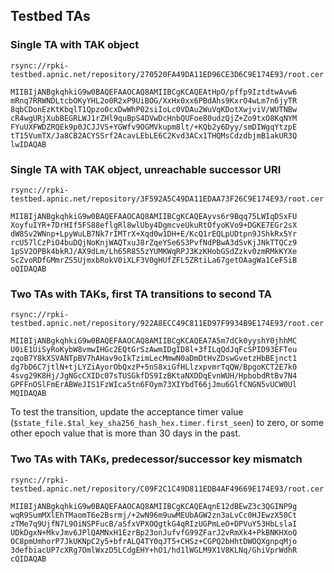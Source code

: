 ## Testbed TAs

### Single TA with TAK object

```
rsync://rpki-testbed.apnic.net/repository/270520FA49DA11ED96CE3D6C9E174E93/root.cer

MIIBIjANBgkqhkiG9w0BAQEFAAOCAQ8AMIIBCgKCAQEAtHpO/pffp9IztdtwAvw6
mRnq7RRWNDLtcbOKyYHL2o0R2xP9UiBOG/XxHx0xx6PBdAhs9KxrO4wLm7n6jyTR
8qbCDonEzKtKbqlT1Qpzo0cxDwWhP02siIoLc0VDAu2WuVqKDotXwjviV/WUTNBw
cR4wgURjXubBEGRLWJ1rZHl9quBpS4DVwDcHnbQUFoe80udzQjZ+Zo9txO8KqNYM
FYuUXFWDZRQEk9p0JCJJVS+YGWfv9OGMVkupm8lt/+KQb2y6Dyy/smDIWgqYtzpE
tT15VumTX/Ja8CB2ACYSSrf2AcavLEbLE6C2Kvd3ACx1THQMsCdzdbjmB1akUR3Q
lwIDAQAB
```

### Single TA with TAK object, unreachable successor URI

```
rsync://rpki-testbed.apnic.net/repository/3F592A5C49DA11EDAA73F26C9E174E93/root.cer

MIIBIjANBgkqhkiG9w0BAQEFAAOCAQ8AMIIBCgKCAQEAyvs6r9Bqq75LWIqDSxFU
XoyfuIYR+7DrHIf5FS88eflgRl8wlUby4DgmcveUkuRtOfyoKVo9+DGKE7EGr2sX
dW8Sv2WNnp+LpyWuLB7Nk7rIMTrX+Xqd0w1DH+E/KcQ1rEQLpUDtpn9JShkRx5Yr
rcU57lCzPiO4buDQjNoKnjWAQTxuJ8rZqeYSe6S3PvfNdPBwA3dSvKjJNkTTQCz9
1pSV2OPBk4bkRJ/AX9dLm/Lh65R855zYUMKWqRPJ3KzKHobGSdZzkv0zmRMkKYXe
ScZvoRDfGMmrZS5UjmxbRokV0iXLF3V0gHUfZFL5ZRtiLa67getOAagWa1CeFSiB
oQIDAQAB
```

### Two TAs with TAKs, first TA transitions to second TA

```
rsync://rpki-testbed.apnic.net/repository/922A8ECC49C811ED97F9934B9E174E93/root.cer

MIIBIjANBgkqhkiG9w0BAQEFAAOCAQ8AMIIBCgKCAQEA7A5m7dCk0yyshY0jhhMC
U0iE1UiSyRoKybW8vmwIHGc2EQtGrSzAwmIDgID8l+3fILqQdJqFcSPID93EFTeu
zqoB7Y8kXSVANTpBV7hAHav9oIkTzimLecMmwN0aDmDtHvZDswGvetzHbBEjnct1
dg7bD6C7jtlN+tjLYZiAyorObQxzP+5nS8xiGfHLlzxpvmrTqQW/BpgoKCT2E7k0
4svg29K8Hj/JgNGcCXIDc07sTUSGkfDS9IzBKtaNXDDqEvnWUH/HpbobdRtBv7N4
GPFFnOSlFmErABWeJIS1FzWIca5tn6FOym73XIYbdT66jJmu6GlfCNGN5vUCW0Ul
MQIDAQAB
```

To test the transition, update the acceptance timer value
(`$state_file.$tal_key_sha256_hash_hex.timer.first_seen`) to zero, or some other
epoch value that is more than 30 days in the past.

### Two TAs with TAKs, predecessor/successor key mismatch

```
rsync://rpki-testbed.apnic.net/repository/C09F2C1C49D811EDB4AF49669E174E93/root.cer

MIIBIjANBgkqhkiG9w0BAQEFAAOCAQ8AMIIBCgKCAQEAqnE12dBEwZ3c3QGINP9g
wqR9SumMXlEhTMaomT6e2Bsrmj/+2wN96m9uwMEUbAGW2zn3aLvCc0HJEwzX50Ct
zTMe7q9UjfN7L9OiNSPFucB/aSfxVPXOQgtkG4qRIzUGPmLeO+DPVuY53HbLslaI
UDkDgxN+MkvJmv6JPlQAMNxH1EzrBp23onJufvfG99ZFarJ2vRmXk4+PkBNKHXoQ
OC8pmUmhorP7JkUKNpC2y5+bfrALQ4TY0qJT5+CHSz+CGPQ2bHhtDWOQXgnpqMjo
3defbiacUP7cXRg7OmlWxzD5LCdgEHY+hO1/hd1lWGLM9X1V8KLNq/GhiVprWdhR
cQIDAQAB
```

